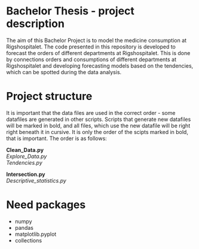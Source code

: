 # Bachelor Thesis - project description

The aim of this Bachelor Project is to model the medicine consumption at Rigshospitalet. 
The code presented in this repository is developed to forecast the orders of different departments at Rigshospitalet. 
This is done by connections orders and consumptions of different departments at Rigshospitalet and developing forecasting models based on the tendencies, which can be spotted during the data analysis. 

# Project structure

It is important that the data files are used in the correct order - some datafiles are generated in other scripts. Scripts that generate new datafiles will be marked in bold, and all files, which use the new datafile will be right right beneath it in cursive. It is only the order of the scipts marked in bold, that is important. The order is as follows:

**Clean_Data.py** <br />
*Explore_Data.py* <br />
*Tendencies.py* 

**Intersection.py** <br />
*Descriptive_statistics.py* <br />

# Need packages

* numpy 
* pandas
* matplotlib.pyplot
* collections





